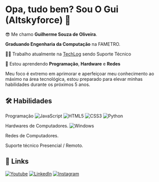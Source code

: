 

# Opa, tudo bem? Sou O Gui (Altskyforce) 🚀

😎 Me chamo **Guilherme Souza de Oliveira**.

**Graduando Engenharia da Computação** na FAMETRO.

👩‍💻 Trabalho atualmente na [TechLog](https://www.econodata.com.br/consulta-empresa/03613289000102-TECHLOG-SERVICOS-DE-GESTAO-E-SISTEMAS-INFORMATIZADOS-LTDA) sendo Suporte Técnico

🧠 Estou aprendendo **Programação**, **Hardware** e **Redes**

Meu foco é extremo em aprimorar e aperfeiçoar meu conhecimento ao máximo na área tecnológica, estou preparado para elevar minhas habilidades durante os próximos 5 anos.
## 🛠 Habilidades

Programação
![JavaScript](https://img.shields.io/badge/JavaScript-000?style=for-the-badge&logo=javascript)
![HTML5](https://img.shields.io/badge/HTML5-000?style=for-the-badge&logo=html5)
![CSS3](https://img.shields.io/badge/CSS3-000?style=for-the-badge&logo=css3&logoColor=264CE4)
![Python](https://img.shields.io/badge/Python-000?style=for-the-badge&logo=python)

Hardwares de Computadores.
![Windows](https://img.shields.io/badge/Windows-000?style=for-the-badge&logo=windows&logoColor=2CA5E0)

Redes de Computadores.

Suporte técnico Presencial / Remoto.


## 🔗 Links

[![Youtube](https://img.shields.io/badge/youtube-000?style=for-the-badge&logo=youtube&logoColor=white)](https://www.youtube.com/channel/UCb1kPZuugesXws2MR5hwlYA/videos)
[![LinkedIn](https://img.shields.io/badge/LinkedIn-000?style=for-the-badge&logo=linkedin&logoColor=0E76A8)](https://www.linkedin.com/in/guilhermetec2020/)
[![Instagram](https://img.shields.io/badge/Instagram-000?style=for-the-badge&logo=instagram)](https://www.instagram.com/sou.o.gui_00/)


